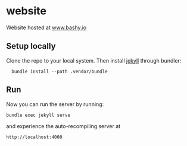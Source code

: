 # website
Website hosted at www.bashy.io

## Setup locally

Clone the repo to your local system. Then install [jekyll](http://jekyllrb.com) through bundler:

```
  bundle install --path .vendor/bundle
```

## Run

Now you can run the server by running:

```
bundle exec jekyll serve
```

and experience the auto-recompiling server at

`http://localhost:4000`
